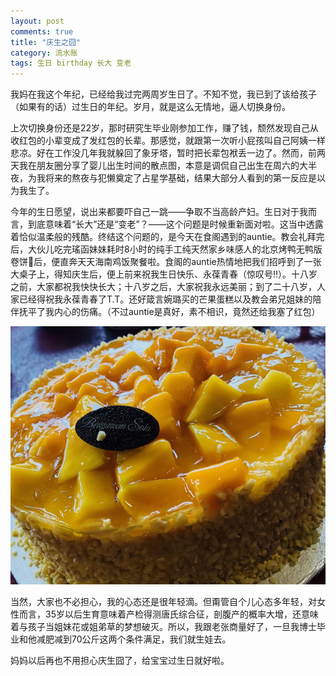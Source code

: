 ```yaml
---
layout: post
comments: true
title: "庆生之囧"
category: 流水账
tags: 生日 birthday 长大 变老
---
```


我妈在我这个年纪，已经给我过完两周岁生日了。不知不觉，我已到了该给孩子（如果有的话）过生日的年纪。岁月，就是这么无情地，逼人切换身份。

上次切换身份还是22岁，那时研究生毕业刚参加工作，赚了钱，颓然发现自己从收红包的小辈变成了发红包的长辈。那感觉，就跟第一次听小屁孩叫自己阿姨一样悲凉。好在工作没几年我就躲回了象牙塔，暂时把长辈包袱丢一边了。然而，前两天我在朋友圈分享了婴儿出生时间的散点图，本意是调侃自己出生在周六的大半夜，为我将来的熬夜与犯懒奠定了占星学基础，结果大部分人看到的第一反应是以为我生了。

今年的生日愿望，说出来都要吓自己一跳——争取不当高龄产妇。生日对于我而言，到底意味着“长大”还是“变老”？——这个问题是时候重新面对啦。这当中透露着恰似温柔般的残酷。终结这个问题的，是今天在食阁遇到的auntie。教会礼拜完后，大伙儿吃完瑤函妹妹耗时8小时的纯手工纯天然家乡味感人的北京烤鸭无鸭版卷饼🌯后，便直奔天天海南鸡饭聚餐啦。食阁的auntie热情地把我们招呼到了一张大桌子上，得知庆生后，便上前来祝我生日快乐、永葆青春（惊叹号‼️）。十八岁之前，大家都祝我快快长大；十八岁之后，大家祝我永远美丽；到了二十八岁，人家已经得祝我永葆青春了T.T。还好箴言婉璐买的芒果蛋糕以及教会弟兄姐妹的陪伴抚平了我内心的伤痛。（不过auntie是真好，素不相识，竟然还给我塞了红包）

![](/images/birthcake.jpg)

当然，大家也不必担心，我的心态还是很年轻滴。但甭管自个儿心态多年轻，对女性而言，35岁以后生育意味着产检得测唐氏综合征，剖腹产的概率大增，还意味着与孩子当姐妹花或姐弟草的梦想破灭。所以，我跟老张商量好了，一旦我博士毕业和他减肥减到70公斤这两个条件满足，我们就生娃去。

妈妈以后再也不用担心庆生囧了，给宝宝过生日就好啦。
